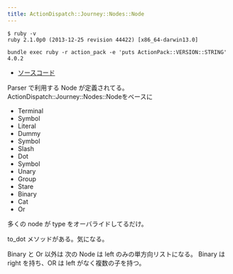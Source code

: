 ```yaml
---
title: ActionDispatch::Journey::Nodes::Node
---
```


```
$ ruby -v
ruby 2.1.0p0 (2013-12-25 revision 44422) [x86_64-darwin13.0]
```

```
bundle exec ruby -r action_pack -e 'puts ActionPack::VERSION::STRING'
4.0.2
```

* [ソースコード](https://github.com/rails/rails/blob/v4.0.2/actionpack/lib/action_dispatch/journey/nodes/node.rb)

Parser で利用する Node が定義されてる。ActionDispatch::Journey::Nodes::Nodeをベースに

* Terminal
* Symbol
* Literal
* Dummy
* Symbol
* Slash
* Dot
* Symbol
* Unary
* Group
* Stare
* Binary
* Cat
* Or

多くの node が type をオーバライドしてるだけ。

to_dot メソッドがある。気になる。

Binary と Or 以外は 次の Node は left のみの単方向リストになる。
Binary は right を持ち、OR は left がなく複数の子を持つ。
